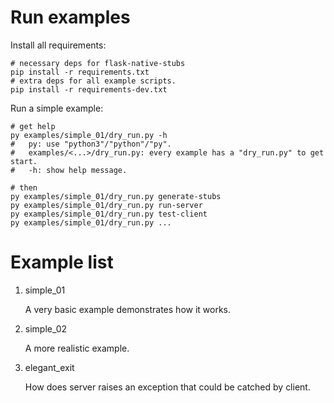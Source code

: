 # Run examples

Install all requirements:

```shell
# necessary deps for flask-native-stubs
pip install -r requirements.txt
# extra deps for all example scripts.
pip install -r requirements-dev.txt
```

Run a simple example:

```shell
# get help
py examples/simple_01/dry_run.py -h
#   py: use "python3"/"python"/"py".
#   examples/<...>/dry_run.py: every example has a "dry_run.py" to get start.
#   -h: show help message.

# then
py examples/simple_01/dry_run.py generate-stubs
py examples/simple_01/dry_run.py run-server
py examples/simple_01/dry_run.py test-client
py examples/simple_01/dry_run.py ...
```

# Example list

1.  simple_01

    A very basic example demonstrates how it works.

2.  simple_02

    A more realistic example.

3.  elegant_exit

    How does server raises an exception that could be catched by client.
